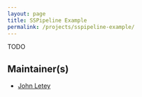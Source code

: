 ```yaml
---
layout: page
title: SSPipeline Example
permalink: /projects/sspipeline-example/
---
```


TODO

## Maintainer(s)

- [John Letey][johnletey]

[johnletey]: https://github.com/johnletey